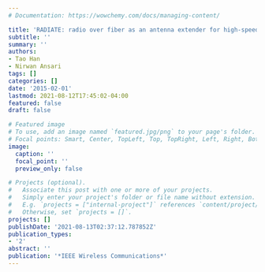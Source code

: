 ```yaml
---
# Documentation: https://wowchemy.com/docs/managing-content/

title: 'RADIATE: radio over fiber as an antenna extender for high-speed train communications'
subtitle: ''
summary: ''
authors:
- Tao Han
- Nirwan Ansari
tags: []
categories: []
date: '2015-02-01'
lastmod: 2021-08-12T17:45:02-04:00
featured: false
draft: false

# Featured image
# To use, add an image named `featured.jpg/png` to your page's folder.
# Focal points: Smart, Center, TopLeft, Top, TopRight, Left, Right, BottomLeft, Bottom, BottomRight.
image:
  caption: ''
  focal_point: ''
  preview_only: false

# Projects (optional).
#   Associate this post with one or more of your projects.
#   Simply enter your project's folder or file name without extension.
#   E.g. `projects = ["internal-project"]` references `content/project/deep-learning/index.md`.
#   Otherwise, set `projects = []`.
projects: []
publishDate: '2021-08-13T02:37:12.787852Z'
publication_types:
- '2'
abstract: ''
publication: '*IEEE Wireless Communications*'
---
```

